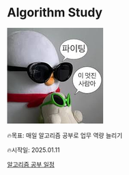 # Algorithm Study

![image.png](image.png)

🔥목표: 매일 알고리즘 공부로 업무 역량 늘리기

🔥시작일: 2025.01.11

[알고리즘 공부 일정](Schedule2502.csv)